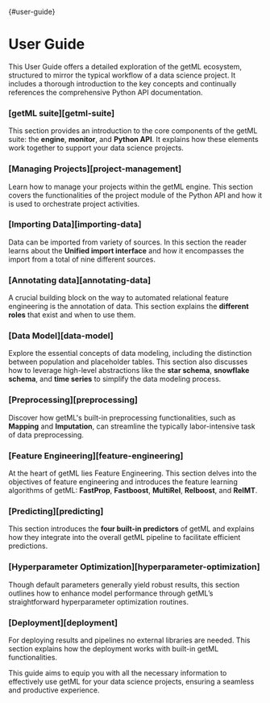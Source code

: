 [](){#user-guide}
# User Guide

This User Guide offers a detailed exploration of the getML ecosystem, structured to 
mirror the typical workflow of a data science project. It includes a thorough 
introduction to the key concepts and continually references the comprehensive 
Python API documentation.


### [getML suite][getml-suite]

This section provides an introduction to the core components of the getML suite: 
the **engine**, **monitor**, and **Python API**. It explains how these elements work 
together to 
support your data science projects.

### [Managing Projects][project-management]

Learn how to manage your projects within the getML engine. This section covers the 
functionalities of the project module of the Python API and how it is used to 
orchestrate project activities.

### [Importing Data][importing-data]

Data can be imported from variety of sources. In this section the reader learns about 
the **Unified import interface** and how it encompasses the import from a total of nine 
different sources. 

### [Annotating data][annotating-data]

A crucial building block on the way to automated relational feature engineering is 
the annotation of data. This section explains the **different roles** that exist and 
when to use them.

### [Data Model][data-model]

Explore the essential concepts of data modeling, including the distinction between 
population and placeholder tables. This section also discusses how to leverage 
high-level abstractions like the **star schema**, **snowflake schema**, and **time 
series** to 
simplify the data modeling process.

### [Preprocessing][preprocessing]

Discover how getML's built-in preprocessing functionalities, such as **Mapping** and 
**Imputation**, can streamline the typically labor-intensive task of data preprocessing.

### [Feature Engineering][feature-engineering]

At the heart of getML lies Feature Engineering. This section delves into the 
objectives of feature engineering and introduces the feature learning 
algorithms of getML: **FastProp**, **Fastboost**, **MultiRel**, **Relboost**, and 
**RelMT**.

### [Predicting][predicting]

This section introduces the **four built-in predictors** of getML and explains how they 
integrate into the overall getML pipeline to facilitate efficient predictions.

### [Hyperparameter Optimization][hyperparameter-optimization]

Though default parameters generally yield robust results, this section outlines how to
enhance model performance through getML’s straightforward hyperparameter optimization 
routines.

### [Deployment][deployment]

For deploying results and pipelines no external libraries are needed. This section
explains how the deployment works with built-in getML functionalities.

This guide aims to equip you with all the necessary information to effectively use 
getML for your data science projects, ensuring a seamless and productive experience.
